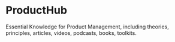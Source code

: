 # ProductHub
Essential Knowledge for Product Management, including theories, principles, articles, videos, podcasts, books, toolkits.
